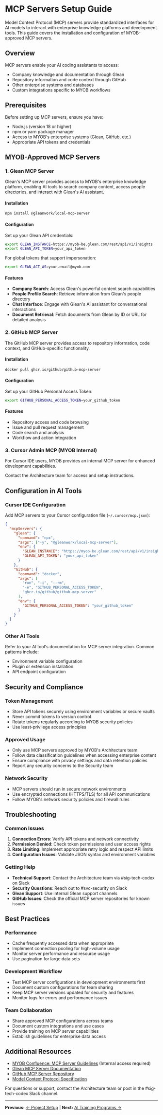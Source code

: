 # MCP Servers Setup Guide

Model Context Protocol (MCP) servers provide standardized interfaces for AI models to interact with enterprise knowledge platforms and development tools. This guide covers the installation and configuration of MYOB-approved MCP servers.

## Overview

MCP servers enable your AI coding assistants to access:
- Company knowledge and documentation through Glean
- Repository information and code context through GitHub
- Other enterprise systems and databases
- Custom integrations specific to MYOB workflows

## Prerequisites

Before setting up MCP servers, ensure you have:
- Node.js (version 18 or higher)
- npm or yarn package manager
- Access to MYOB's enterprise systems (Glean, GitHub, etc.)
- Appropriate API tokens and credentials

## MYOB-Approved MCP Servers

### 1. Glean MCP Server

Glean's MCP server provides access to MYOB's enterprise knowledge platform, enabling AI tools to search company content, access people directories, and interact with Glean's AI assistant.

#### Installation

```bash
npm install @gleanwork/local-mcp-server
```

#### Configuration

Set up your Glean API credentials:

```bash
export GLEAN_INSTANCE=https://myob-be.glean.com/rest/api/v1/insights
export GLEAN_API_TOKEN=your_api_token
```

For global tokens that support impersonation:
```bash
export GLEAN_ACT_AS=your.email@myob.com
```

#### Features

- **Company Search**: Access Glean's powerful content search capabilities
- **People Profile Search**: Retrieve information from Glean's people directory
- **Chat Interface**: Engage with Glean's AI assistant for conversational interactions
- **Document Retrieval**: Fetch documents from Glean by ID or URL for detailed analysis

### 2. GitHub MCP Server

The GitHub MCP server provides access to repository information, code context, and GitHub-specific functionality.

#### Installation

```bash
docker pull ghcr.io/github/github-mcp-server
```

#### Configuration

Set up your GitHub Personal Access Token:

```bash
export GITHUB_PERSONAL_ACCESS_TOKEN=your_github_token
```

#### Features

- Repository access and code browsing
- Issue and pull request management
- Code search and analysis
- Workflow and action integration

### 3. Cursor Admin MCP (MYOB Internal)

For Cursor IDE users, MYOB provides an internal MCP server for enhanced development capabilities.

Contact the Architecture team for access and setup instructions.

## Configuration in AI Tools

### Cursor IDE Configuration

Add MCP servers to your Cursor configuration file (`~/.cursor/mcp.json`):

```json
{
  "mcpServers": {
    "glean": {
      "command": "npx",
      "args": ["-y", "@gleanwork/local-mcp-server"],
      "env": {
        "GLEAN_INSTANCE": "https://myob-be.glean.com/rest/api/v1/insights",
        "GLEAN_API_TOKEN": "your_api_token"
      }
    },
    "GitHub": {
      "command": "docker",
      "args": [
        "run", "-i", "--rm",
        "-e", "GITHUB_PERSONAL_ACCESS_TOKEN",
        "ghcr.io/github/github-mcp-server"
      ],
      "env": {
        "GITHUB_PERSONAL_ACCESS_TOKEN": "your_github_token"
      }
    }
  }
}
```

### Other AI Tools

Refer to your AI tool's documentation for MCP server integration. Common patterns include:
- Environment variable configuration
- Plugin or extension installation
- API endpoint configuration

## Security and Compliance

### Token Management

- Store API tokens securely using environment variables or secure vaults
- Never commit tokens to version control
- Rotate tokens regularly according to MYOB security policies
- Use least-privilege access principles

### Approved Usage

- Only use MCP servers approved by MYOB's Architecture team
- Follow data classification guidelines when accessing enterprise content
- Ensure compliance with privacy settings and data retention policies
- Report any security concerns to the Security team

### Network Security

- MCP servers should run in secure network environments
- Use encrypted connections (HTTPS/TLS) for all API communications
- Follow MYOB's network security policies and firewall rules

## Troubleshooting

### Common Issues

1. **Connection Errors**: Verify API tokens and network connectivity
2. **Permission Denied**: Check token permissions and user access rights
3. **Rate Limiting**: Implement appropriate retry logic and respect API limits
4. **Configuration Issues**: Validate JSON syntax and environment variables

### Getting Help

- **Technical Support**: Contact the Architecture team via #sig-tech-codex on Slack
- **Security Questions**: Reach out to #svc-security on Slack
- **Glean Support**: Use internal Glean support channels
- **GitHub Issues**: Check the official MCP server repositories for known issues

## Best Practices

### Performance

- Cache frequently accessed data when appropriate
- Implement connection pooling for high-volume usage
- Monitor server performance and resource usage
- Use pagination for large data sets

### Development Workflow

- Test MCP server configurations in development environments first
- Document custom configurations for team sharing
- Keep MCP server versions updated for security and features
- Monitor logs for errors and performance issues

### Team Collaboration

- Share approved MCP configurations across teams
- Document custom integrations and use cases
- Provide training on MCP server capabilities
- Establish guidelines for enterprise data access

## Additional Resources

- [MYOB Confluence: MCP Server Guidelines](https://myob.atlassian.net/wiki) (Internal access required)
- [Glean MCP Server Documentation](https://github.com/gleanwork/mcp-server)
- [GitHub MCP Server Repository](https://github.com/github/github-mcp-server)
- [Model Context Protocol Specification](https://modelcontextprotocol.io/)

For questions or support, contact the Architecture team or post in the #sig-tech-codex Slack channel.

---

**Previous:** [← Project Setup](project-setup.md) | **Next:** [AI Training Programs →](ai-training-programs.md)
